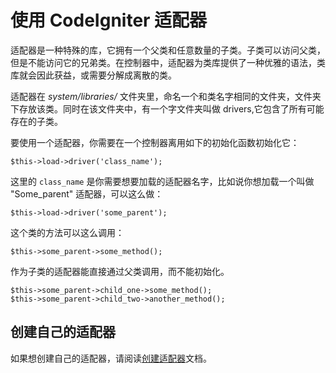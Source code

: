 # 使用 CodeIgniter 适配器

适配器是一种特殊的库，它拥有一个父类和任意数量的子类。子类可以访问父类，但是不能访问它的兄弟类。在控制器中，适配器为类库提供了一种优雅的语法，类库就会因此获益，或需要分解成离散的类。

适配器在 *system/libraries/* 文件夹里，命名一个和类名字相同的文件夹，文件夹下存放该类。同时在该文件夹中，有一个字文件夹叫做 drivers,它包含了所有可能存在的子类。

要使用一个适配器，你需要在一个控制器离用如下的初始化函数初始化它：

	$this->load->driver('class_name');

这里的 `class_name` 是你需要想要加载的适配器名字，比如说你想加载一个叫做 "Some_parent" 适配器，可以这么做：

	$this->load->driver('some_parent');

这个类的方法可以这么调用：

	$this->some_parent->some_method();

作为子类的适配器能直接通过父类调用，而不能初始化。

	$this->some_parent->child_one->some_method();
	$this->some_parent->child_two->another_method();

## 创建自己的适配器

如果想创建自己的适配器，请阅读[创建适配器]文档。

[创建适配器]: creating_drivers.md
